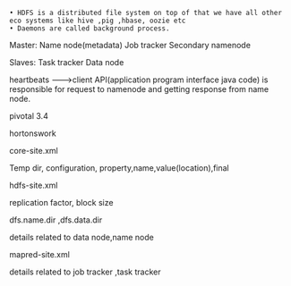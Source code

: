 	• HDFS is a distributed file system on top of that we have all other eco systems like hive ,pig ,hbase, oozie etc
	• Daemons are called background process.

Master:
Name node(metadata)
Job tracker
Secondary namenode

Slaves:
Task tracker
Data node

heartbeats
--->client API(application program interface java code) is responsible for request to namenode and getting response from name node.

pivotal 3.4

hortonswork

core-site.xml

Temp dir, configuration, property,name,value(location),final

hdfs-site.xml

replication factor, block size

dfs.name.dir ,dfs.data.dir

details related to data node,name node

mapred-site.xml

details related to job tracker ,task tracker
